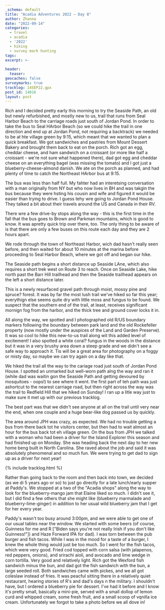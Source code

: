 ```yaml
---
_schema: default
title: "Acadia Adventures 2022 – Day 8"
author: Zhanna
date: "2022-09-14"
categories: 
  - travel
  - acadia
  - '2022'
  - hiking
  - survey mark hunting
tags:
excerpt: >-
  
header:
  teaser:
geocaches: false
surveymarks: true
tracklog: 14SEP22.gpx
post_id: 14016
layout: post  
---
```


Rich and I decided pretty early this morning to try the Seaside Path, an old but newly refurbished, and mostly new to us, trail that runs from Seal Harbor Beach to the carriage roads just south of Jordan Pond. In order to take the bus to Seal HArbor Beach (so we could hike the trail in one direction and end up at Jordan Pond, not requiring a backtrack) we needed to be at hte village green by 9:15, which meant that we wanted to plan a quick breakfast. We got sandwiches and pastries from Mount Dessert Bakery and brought them back to eat on the porch. Rich got an egg, cheddar cheese, and ham sandwich on a croissant (or more like half a croissant - we're not sure what happened there), dad got egg and cheddar cheese on an everything bagel (was missing the tomato) and I got just a blueberry-cheese-almond danish. We ate on the porch as planned, and had plenty of time to catch the Northeast HArbor bus at 9:15.

The bus was less than half full. My fahter had an interetsing conversation with a man originally from NY but who now lives in BH and was takgin the bus because they were hsting his cousin and wife and figured it would be easier than trying to drive. I guess tehy wre going to Jordan Pond House. They talked a bit about their travels around the US and Canada in their RV. 

There wre a few drive-by stops along the way - this is the first time in the fall that the bus goes to Brown and Parkman mountains, which is good to know. It was apretty quick trip over there, too. The only thing to be aware of is that there are only a few buses on this route each day and they are 2 hours apart. 

We rode through the town of Northeast Harbor, wich dad hasn't really seen before, and then waited for about 10 minutes at the marina before proceeding to Seal Harbor Beach, where we got off and began our hike.

The Seaside path begins a short distance up Seaside LAne, which also requires a short trek west on Route 3 to reach. Once on Seaside Lake, hike north past the Barr Hill trailhead and then the Seaside trailhead appears on the left a short distance later.

This is a newly resurfaced gravel path through moist, mossy pine and spruce? forest. It was by far the most lush trail we've hiked so far this year; everythign else seems quite dry with little moss and fungus to be found. We suspect that the southern end of the trail, at least, receives significant mornign fog from the harbor, and the thick tree and ground cover locks it in. 

All along the way, we spotted and I photographed old R/US boundary markers following the boundary between park land and the old Rockefeller property (now mostly under the auspices of the Land and Garden Preserve). It was so cool to hike this new-to-us trail along wit this added level of excitement! I also spotted a white coral? fungus in the woods in the distance but it was in a very brushy area down a steep grade and we didn't see a safe way to approach it. Tis will be a great area for photography on a foggy or misty day, so maybe we can try again on a day like that.

We hiked the trail all the way to the cariage road just south of Jordan Pond House. I spotted an unmarked but well-worn path alng the way and ran it (while dad was waitin gon the Seaside Path and getting devoured by mosquitoes - oops!) to see where it went. the first part of teh path was just ashortcut to the nearest carriage road, but then right across the way was the trail to Redfield Hill that we hiked on Sunday! I ran up a litle way just to make sure it met up with our previous tracklog.

The best part was that we didn't see anyone at all on the trail until very near the end, when one couple and a huge bear-like dog passed us by quickly. 

The area around JPH was crazy, as expected. We had no trouble getting a bus from there back tot he visitors center, but then had to wait almost an hour for the bus back tot eh village green. On the bus from JPH we talked with a woman who had been a driver for the Island Explorer this season and had finished up on Monday. She was heading back the next day to her new home beng built in North Carolina. She raved about the job and said it was absolutely phenomenal and so much fun. We were trying to get dad to sign up as a driver for next year!

{% include tracklog.html %}

Rather than going back to the room and then back into town, we decided (as we di 5 years ago or so) to just go directly for a late lunch/early supper at Paddy's. We stopped at a two of the "Acadia shops" along the way to look for the blueberry-mango jam that Elaine liked so much. I didn't see it, but I did find a few others that she might like (blueberry marmalade and blueberry-lime-ginger) in addition to her usual wild blueberry jam that I get for her every year.

Paddy's wasn't too busy around 3:00pm, and we were able to get one of our usual tables near the window. We started with some beers (of course, Guinness for me and R ["Biden says you're not really Irish if you don't like Guinness!"]) and Haze Forward IPA for dad). I was torn between the pub burger and fish tacos. While I was in the mood for a taste of a burger, I knew the whole thing would just be too much. So I went for the fish tacos, which were very good. Fried cod topped with corn salsa (with jalapenos, red peppers, onions), and srirachi aioli, and avocado and lime wedge in corn tortilla. Very good and relatively light. Rich got the Wexford fish sandwich minus the bun, and dad got the fish sandwich with the bun, a large seeded roll. Both sandwiches came with pickes, and we all got coleslaw instead of fries. It was peacful sitting there in a relatively quiet restaurant, hearing stories of R's and dad's days n the military. I shouldn't have, but I ordered a blueberry pie for dessert. I've had it before and I know it's pretty small, basically a mini-pie, served with a small dollop of lemon curd and whipped cream, some fresh fruit, and a small scoop of vqnilla ice cream. Unfortunately we forgot to take a photo before we all dove in!
